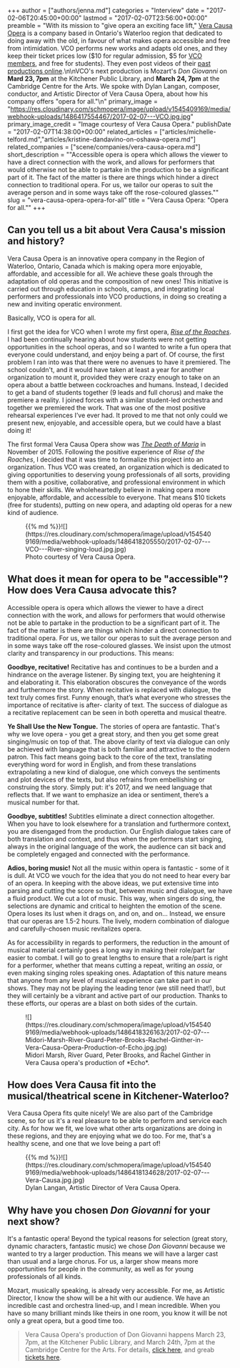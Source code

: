 +++
author = ["authors/jenna.md"]
categories = "Interview"
date = "2017-02-06T20:45:00+00:00"
lastmod = "2017-02-07T23:56:00+00:00"
preamble = "With its mission to \"give opera an exciting face lift,\" [Vera Causa Opera](/scene/companies/vera-causa-opera/) is a company based in Ontario's Waterloo region that dedicated to doing away with the old, in favour of what makes opera accessible and free from intimidation. VCO performs new works and adapts old ones, and they keep their ticket prices low ($10 for regular admission, $5 for [VCO members](http://www.vcopera.ca/membership), and free for students). They even post videos of their [past productions online](http://www.vcopera.ca/past-shows).\n\nVCO's next production is Mozart's *Don Giovanni* on **Mard 23, 7pm** at the Kitchener Public Library, and **March 24, 7pm** at the Cambridge Centre for the Arts. We spoke with Dylan Langan, composer, conductor, and Artistic Director of Vera Causa Opera, about how his company offers \"opera for all.\"\n"
primary_image = "https://res.cloudinary.com/schmopera/image/upload/v1545409169/media/webhook-uploads/1486417554467/2017-02-07---VCO.jpg.jpg"
primary_image_credit = "Image courtesy of Vera Causa Opera."
publishDate = "2017-02-07T14:38:00+00:00"
related_articles = ["articles/michelle-telford.md","articles/kristine-dandavino-on-oshawa-opera.md"]
related_companies = ["scene/companies/vera-causa-opera.md"]
short_description = "&quot;Accessible opera is opera which allows the viewer to have a direct connection with the work, and allows for performers that would otherwise not be able to partake in the production to be a significant part of it. The fact of the matter is there are things which hinder a direct connection to traditional opera. For us, we tailor our operas to suit the average person and in some ways take off the rose-coloured glasses.&quot;"
slug = "vera-causa-opera-opera-for-all"
title = "Vera Causa Opera: &quot;Opera for all.&quot;"
+++

## Can you tell us a bit about Vera Causa's mission and history?

Vera Causa Opera is an innovative opera company in the Region of Waterloo, Ontario, Canada which is making opera more enjoyable, affordable, and accessible for all. We achieve these goals through the adaptation of old operas and the composition of new ones! This initiative is carried out through education in schools, camps, and integrating local performers and professionals into VCO productions, in doing so creating a new and inviting operatic environment. 

Basically, VCO is opera for all. 

I first got the idea for VCO when I wrote my first opera, [*Rise of the Roaches*](https://www.youtube.com/watch?v=rvUnLpWerpo). I had been continually hearing about how students were not getting opportunities in the school operas, and so I wanted to write a fun opera that everyone could understand, and enjoy being a part of. Of course, the first problem I ran into was that there were no avenues to have it premiered. The school couldn't, and it would have taken at least a year for another organization to mount it, provided they were crazy enough to take on an opera about a battle between cockroaches and humans. Instead, I decided to get a band of students together (9 leads and full chorus) and make the premiere a reality. I joined forces with a similar student-led orchestra and together we premiered the work. That was one of the most positive rehearsal experiences I’ve ever had. It proved to me that not only could we present new, enjoyable, and accessible opera, but we could have a blast doing it!

The first formal Vera Causa Opera show was [*The Death of Maria*](https://www.youtube.com/watch?v=sraWYTW3Lvc&feature=youtu.be) in November of 2015. Following the positive experience of *Rise of the Roaches*, I decided that it was time to formalize this project into an organization. Thus VCO was created, an organization which is dedicated to giving opportunities to deserving young professionals of all sorts, providing them with a positive, collaborative, and professional environment in which to hone their skills. We wholeheartedly believe in making opera more enjoyable, affordable, and accessible to everyone. That means $10 tickets (free for students), putting on new opera, and adapting old operas for a new kind of audience.

<figure data-type="image">{{% md %}}![](https://res.cloudinary.com/schmopera/image/upload/v1545409169/media/webhook-uploads/1486418205550/2017-02-07---VCO---River-singing-loud.jpg.jpg)<figcaption>Photo courtesy of Vera Causa Opera.</figcaption>
</figure>

## What does it mean for opera to be "accessible"? How does Vera Causa advocate this?

Accessible opera is opera which allows the viewer to have a direct connection with the work, and allows for performers that would otherwise not be able to partake in the production to be a significant part of it. The fact of the matter is there are things which hinder a direct connection to traditional opera. For us, we tailor our operas to suit the average person and in some ways take off the rose-coloured glasses. We insist upon the utmost clarity and transparency in our productions. This means:

**Goodbye, recitative!** Recitative has and continues to be a burden and a hindrance on the average listener. By singing text, you are heightening it and elaborating it. This elaboration obscures the conveyance of the words and furthermore the story. When recitative is replaced with dialogue, the text truly comes first. Funny enough, that’s what everyone who stresses the importance of recitative is after- clarity of text. The success of dialogue as a recitative replacement can be seen in both operetta and musical theatre.

**Ye Shall Use the New Tongue.** The stories of opera are fantastic. That's why we love opera - you get a great story, and then you get some great singing/music on top of that. The above clarity of text via dialogue can only be achieved with language that is both familiar and attractive to the modern patron. This fact means going back to the core of the text, translating everything word for word in English, and from these translations extrapolating a new kind of dialogue, one which conveys the sentiments and plot devices of the texts, but also refrains from embellishing or construing the story. Simply put: it's 2017, and we need language that reflects that. If we want to emphasize an idea or sentiment, there’s a musical number for that.

**Goodbye, subtitles!** Subtitles eliminate a direct connection altogether. When you have to look elsewhere for a translation and furthermore context, you are disengaged from the production. Our English dialogue takes care of both translation and context, and thus when the performers start singing, always in the original language of the work, the audience can sit back and be completely engaged and connected with the performance.

**Adios, boring music!** Not all the music within opera is fantastic - some of it is dull. At VCO we vouch for the idea that you do not need to hear every bar of an opera. In keeping with the above ideas, we put extensive time into parsing and cutting the score so that, between music and dialogue, we have a fluid product. We cut a lot of music. This way, when singers do sing, the selections are dynamic and critical to heighten the emotion of the scene. Opera loses its lust when it drags on, and on, and on... Instead, we ensure that our operas are 1.5-2 hours. The lively, modern combination of dialogue and carefully-chosen music revitalizes opera.

As for accessibility in regards to performers, the reduction in the amount of musical material certainly goes a long way in making their role/part far easier to combat. I will go to great lengths to ensure that a role/part is right for a performer, whether that means cutting a repeat, writing an *ossia*, or even making singing roles speaking ones. Adaptation of this nature means that anyone from any level of musical experience can take part in our shows. They may not be playing the leading tenor (we still need that!), but they will certainly be a vibrant and active part of our production. Thanks to these efforts, our operas are a blast on both sides of the curtain.

<figure data-type="image">![](https://res.cloudinary.com/schmopera/image/upload/v1545409169/media/webhook-uploads/1486418326163/2017-02-07---Midori-Marsh-River-Guard-Peter-Brooks-Rachel-Ginther-in-Vera-Causa-Opera-Production-of-Echo.jpg.jpg)
<figcaption>Midori Marsh, River Guard, Peter Brooks, and Rachel Ginther in Vera Causa opera's production of *Echo*.</figcaption>
</figure>

## How does Vera Causa fit into the musical/theatrical scene in Kitchener-Waterloo?

Vera Causa Opera fits quite nicely! We are also part of the Cambridge scene, so for us it's a real pleasure to be able to perform and service each city. As for how we fit, we love what other arts organizations are doing in these regions, and they are enjoying what we do too. For me, that's a healthy scene, and one that we love being a part of!


<figure data-type="image">{{% md %}}![](https://res.cloudinary.com/schmopera/image/upload/v1545409169/media/webhook-uploads/1486418134628/2017-02-07---Vera-Causa.jpg.jpg)
<figcaption>Dylan Langan, Artistic Director of Vera Causa Opera.</figcaption>
</figure>

## Why have you chosen *Don Giovanni* for your next show?

It's a fantastic opera! Beyond the typical reasons for selection (great story, dynamic characters, fantastic music) we chose *Don Giovanni* because we wanted to try a larger production. This means we will have a larger cast than usual and a large chorus. For us, a larger show means more opportunities for people in the community, as well as for young professionals of all kinds. 

Mozart, musically speaking, is already very accessible. For me, as Artistic Director, I know the show will be a hit with our audience. We have an incredible cast and orchestra lined-up, and I mean incredible. When you have so many brilliant minds like theirs in one room, you know it will be not only a great opera, but a good time too.

>Vera Causa Opera's production of Don Giovanni happens March 23, 7pm, at the Kitchener Public Library, and March 24th, 7pm at the Cambridge Centre for the Arts. For details, [click here](http://www.vcopera.ca/this-season), and greab [tickets here](https://www.ticketscene.ca/events/16879/).
